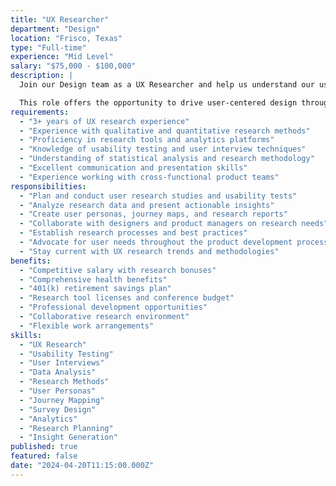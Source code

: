 ```yaml
---
title: "UX Researcher"
department: "Design"
location: "Frisco, Texas"
type: "Full-time"
experience: "Mid Level"
salary: "$75,000 - $100,000"
description: |
  Join our Design team as a UX Researcher and help us understand our users' needs, behaviors, and motivations. You'll conduct research studies that inform design decisions and ensure our products deliver exceptional user experiences.

  This role offers the opportunity to drive user-centered design through research and make a significant impact on product development.
requirements:
  - "3+ years of UX research experience"
  - "Experience with qualitative and quantitative research methods"
  - "Proficiency in research tools and analytics platforms"
  - "Knowledge of usability testing and user interview techniques"
  - "Understanding of statistical analysis and research methodology"
  - "Excellent communication and presentation skills"
  - "Experience working with cross-functional product teams"
responsibilities:
  - "Plan and conduct user research studies and usability tests"
  - "Analyze research data and present actionable insights"
  - "Create user personas, journey maps, and research reports"
  - "Collaborate with designers and product managers on research needs"
  - "Establish research processes and best practices"
  - "Advocate for user needs throughout the product development process"
  - "Stay current with UX research trends and methodologies"
benefits:
  - "Competitive salary with research bonuses"
  - "Comprehensive health benefits"
  - "401(k) retirement savings plan"
  - "Research tool licenses and conference budget"
  - "Professional development opportunities"
  - "Collaborative research environment"
  - "Flexible work arrangements"
skills:
  - "UX Research"
  - "Usability Testing"
  - "User Interviews"
  - "Data Analysis"
  - "Research Methods"
  - "User Personas"
  - "Journey Mapping"
  - "Survey Design"
  - "Analytics"
  - "Research Planning"
  - "Insight Generation"
published: true
featured: false
date: "2024-04-20T11:15:00.000Z"
---
```

